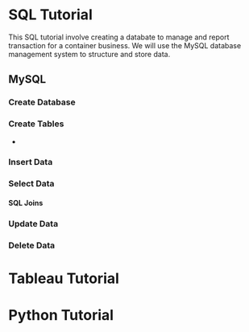 # SQL Tutorial

This SQL tutorial involve creating a databate to manage and report transaction for a container business. We will use the MySQL database management system to structure and store data.

## MySQL 

### Create Database 


### Create Tables 

- 

### Insert Data

### Select Data

#### SQL Joins

### Update Data

### Delete Data

# Tableau Tutorial 

# Python Tutorial

